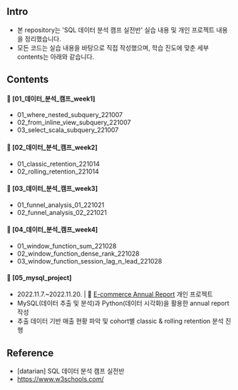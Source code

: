 ####
## Intro
- 본 repository는 'SQL 데이터 분석 캠프 실전반' 실습 내용 및 개인 프로젝트 내용을 정리했습니다.
- 모든 코드는 실습 내용을 바탕으로 직접 작성했으며, 학습 진도에 맞춘 세부 contents는 아래와 같습니다.
####
## Contents
#### 📌 [01_데이터_분석_캠프_week1]
- 01_where_nested_subquery_221007
- 02_from_inline_view_subquery_221007
- 03_select_scala_subquery_221007
####
#### 📌 [02_데이터_분석_캠프_week2]
- 01_classic_retention_221014
- 02_rolling_retention_221014
####
#### 📌 [03_데이터_분석_캠프_week3]
- 01_funnel_analysis_01_221021
- 02_funnel_analysis_02_221021
####
#### 📌 [04_데이터_분석_캠프_week4]
- 01_window_function_sum_221028
- 02_window_function_dense_rank_221028
- 03_window_function_session_lag_n_lead_221028
#### 📌 [05_mysql_project] 
- 2022.11.7.~2022.11.20. | 🔗 [E-commerce Annual Report](https://drive.google.com/file/d/1z43GXRQuZWDrVYGsZIYWUYBevB-XLG-B/view?usp=share_link) 개인 프로젝트
- MySQL(데이터 추출 및 분석)과 Python(데이터 시각화)을 활용한 annual report 작성
- 추출 데이터 기반 매출 현황 파악 및 cohort별 classic & rolling retention 분석 진행
####
## Reference
- [datarian] SQL 데이터 분석 캠프 실전반
- https://www.w3schools.com/
####
